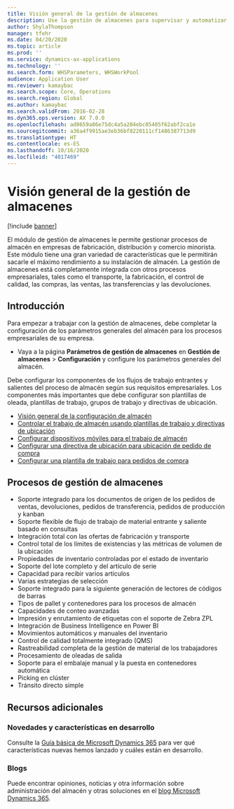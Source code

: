 ```yaml
---
title: Visión general de la gestión de almacenes
description: Use la gestión de almacenes para supervisar y automatizar procesos de almacén.
author: ShylaThompson
manager: tfehr
ms.date: 04/20/2020
ms.topic: article
ms.prod: ''
ms.service: dynamics-ax-applications
ms.technology: ''
ms.search.form: WHSParameters, WHSWorkPool
audience: Application User
ms.reviewer: kamaybac
ms.search.scope: Core, Operations
ms.search.region: Global
ms.author: kamaybac
ms.search.validFrom: 2016-02-28
ms.dyn365.ops.version: AX 7.0.0
ms.openlocfilehash: ad0659a86e75dc4a5a204ebc05405f62abf2ca1e
ms.sourcegitcommit: a36a4f9915ae3eb36bf8220111cf1486387713d9
ms.translationtype: HT
ms.contentlocale: es-ES
ms.lasthandoff: 10/16/2020
ms.locfileid: "4017469"
---
```

# <a name="warehouse-management-overview"></a>Visión general de la gestión de almacenes

[!include [banner](../includes/banner.md)]

El módulo de gestión de almacenes le permite gestionar procesos de almacén en empresas de fabricación, distribución y comercio minorista. Este módulo tiene una gran variedad de características que le permitirán sacarle el máximo rendimiento a su instalación de almacén. La gestión de almacenes está completamente integrada con otros procesos empresariales, tales como el transporte, la fabricación, el control de calidad, las compras, las ventas, las transferencias y las devoluciones.

## <a name="get-started"></a>Introducción
Para empezar a trabajar con la gestión de almacenes, debe completar la configuración de los parámetros generales del almacén para los procesos empresariales de su empresa.

- Vaya a la página **Parámetros de gestión de almacenes** en **Gestión de almacenes** > **Configuración** y configure los parámetros generales del almacén.

Debe configurar los componentes de los flujos de trabajo entrantes y salientes del proceso de almacén según sus requisitos empresariales. Los componentes más importantes que debe configurar son plantillas de oleada, plantillas de trabajo, grupos de trabajo y directivas de ubicación.

- [Visión general de la configuración de almacén](warehouse-configuration.md)
- [Controlar el trabajo de almacén usando plantillas de trabajo y directivas de ubicación](control-warehouse-location-directives.md)
- [Configurar dispositivos móviles para el trabajo de almacén](configure-mobile-devices-warehouse.md)
- [Configurar una directiva de ubicación para ubicación de pedido de compra](../transportation/tasks/set-up-location-directive-purchase-order-put-away.md)
- [Configurar una plantilla de trabajo para pedidos de compra](./tasks/set-up-work-template-purchase-orders.md)

## <a name="warehouse-management-processes"></a>Procesos de gestión de almacenes
- Soporte integrado para los documentos de origen de los pedidos de ventas, devoluciones, pedidos de transferencia, pedidos de producción y kanban  
- Soporte flexible de flujo de trabajo de material entrante y saliente basado en consultas
- Integración total con las ofertas de fabricación y transporte
- Control total de los límites de existencias y las métricas de volumen de la ubicación
- Propiedades de inventario controladas por el estado de inventario
- Soporte del lote completo y del artículo de serie
- Capacidad para recibir varios artículos
- Varias estrategias de selección
- Soporte integrado para la siguiente generación de lectores de códigos de barras
- Tipos de pallet y contenedores para los procesos de almacén
- Capacidades de conteo avanzadas
- Impresión y enrutamiento de etiquetas con el soporte de Zebra ZPL
- Integración de Business Intelligence en Power BI
- Movimientos automáticos y manuales del inventario
- Control de calidad totalmente integrado (QMS)
- Rastreabilidad completa de la gestión de material de los trabajadores
- Procesamiento de oleadas de salida
- Soporte para el embalaje manual y la puesta en contenedores automática
- Picking en clúster
- Tránsito directo simple

## <a name="additional-resources"></a>Recursos adicionales
### <a name="whats-new-and-in-development"></a>Novedades y características en desarrollo
Consulte la [Guía básica de Microsoft Dynamics 365](https://roadmap.dynamics.com/) para ver qué características nuevas hemos lanzado y cuáles están en desarrollo.

### <a name="blogs"></a>Blogs
Puede encontrar opiniones, noticias y otra información sobre administración del almacén y otras soluciones en el [blog Microsoft Dynamics 365](https://community.dynamics.com/b/msftdynamicsblog).


 

